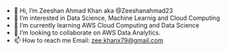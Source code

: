 - 👋 Hi, I’m Zeeshan Ahmad Khan aka @Zeeshanahmad23
- 👀 I’m interested in Data Science, Machine Learnig and Cloud Computing
- 🌱 I’m currently learning AWS Cloud Computing and Data Science
- 💞️ I’m looking to collaborate on AWS Data Analytics.
- 📫 How to reach me   Email: zee.khanx79@gmail.com

<!---
Zeeshanahmad23/Zeeshanahmad23 is a ✨ special ✨ repository because its `README.md` (this file) appears on your GitHub profile.
You can click the Preview link to take a look at your changes.
--->
